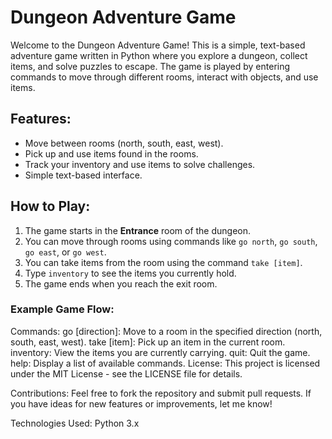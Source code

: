 # Dungeon Adventure Game

Welcome to the Dungeon Adventure Game! This is a simple, text-based adventure game written in Python where you explore a dungeon, collect items, and solve puzzles to escape. The game is played by entering commands to move through different rooms, interact with objects, and use items.

## Features:
- Move between rooms (north, south, east, west).
- Pick up and use items found in the rooms.
- Track your inventory and use items to solve challenges.
- Simple text-based interface.

## How to Play:
1. The game starts in the **Entrance** room of the dungeon.
2. You can move through rooms using commands like `go north`, `go south`, `go east`, or `go west`.
3. You can take items from the room using the command `take [item]`.
4. Type `inventory` to see the items you currently hold. 
5. The game ends when you reach the exit room.   

### Example Game Flow: 
  
 




Commands:
go [direction]: Move to a room in the specified direction (north, south, east, west).
take [item]: Pick up an item in the current room.
inventory: View the items you are currently carrying.
quit: Quit the game.
help: Display a list of available commands.
License:
This project is licensed under the MIT License - see the LICENSE file for details.

Contributions:
Feel free to fork the repository and submit pull requests. If you have ideas for new features or improvements, let me know!

Technologies Used:
Python 3.x

